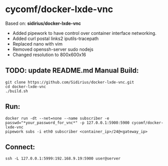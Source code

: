 # cycomf/docker-lxde-vnc
Based on: **sidirius/docker-lxde-vnc**

* Added pipework to have control over container interface networking.
* Added curl postal links2 iputils-tracepath
* Replaced nano with vim
* Removed openssh-server sudo nodejs
* Changed resolution to 800x600x16


TODO: update README.md
Manual Build:
--
    git clone https://github.com/Sidirius/docker-lxde-vnc.git
    cd docker-lxde-vnc
    ./build.sh

Run:
--
    docker run -dt --net=none --name subscriber -e passwd="*your_password_for_vnc*" -p 127.0.0.1:5900:5900 cycomf/docker-lxde-vnc
    pipework subs -i eth0 subscriber <container_ip>/24@<gateway_ip>

Connect:
--
    ssh -L 127.0.0.1:5999:192.168.9.19:5900 user@server
